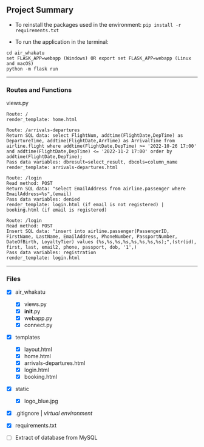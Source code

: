 ## Project Summary

* To reinstall the packages used in the environment:
```pip install -r requirements.txt```


* To run the application in the terminal:
```
cd air_whakatu
set FLASK_APP=webapp (Windows) OR export set FLASK_APP=webapp (Linux and macOS)
python -m flask run
```
___


### Routes and Functions
views.py
```
Route: /
render_template: home.html
```
```
Route: /arrivals-departures
Return SQL data: select FlightNum, addtime(FlightDate,DepTime) as DepartureTime, addtime(FlightDate,ArrTime) as ArrivalTime from airline.flight where addtime(FlightDate,DepTime) >= '2022-10-26 17:00' and addtime(FlightDate,DepTime) <= '2022-11-2 17:00' order by addtime(FlightDate,DepTime);
Pass data variables: dbresult=select_result, dbcols=column_name
render_template: arrivals-departures.html
```
```
Route: /login
Read method: POST
Return SQL data: "select EmailAddress from airline.passenger where EmailAddress=%s",(email)
Pass data variables: denied
render_template: login.html (if email is not registered) | booking.html (if email is registered)
```
```
Route: /login
Read method: POST
Insert SQL data: "insert into airline.passenger(PassengerID, FirstName, LastName, EmailAddress, PhoneNumber, PassportNumber, DateOfBirth, LoyaltyTier) values (%s,%s,%s,%s,%s,%s,%s,%s);",(str(id), first, last, email2, phone, passport, dob, '1',)
Pass data variables: registration
render_template: login.html
```

___


### Files
- [x] air_whakatu
    - [x] views.py
    - [x] __init__.py
    - [x] webapp.py
    - [x] connect.py
- [x] templates
    - [x] layout.html
    - [x] home.html
    - [x] arrivals-departures.html
    - [x] login.html
    - [x] booking.html
- [x] static
    - [x] logo_blue.jpg
- [x] .gitignore | _virtual environment_
- [x] requirements.txt
- [ ] Extract of database from MySQL

